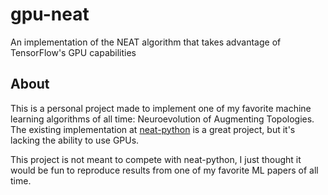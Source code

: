 # gpu-neat
An implementation of the NEAT algorithm that takes advantage of TensorFlow's GPU capabilities

## About
This is a personal project made to implement one of my favorite machine learning algorithms of all time: Neuroevolution of Augmenting Topologies. The existing implementation at [neat-python](https://github.com/CodeReclaimers/neat-python) is a great project, but it's lacking the ability to use GPUs.

This project is not meant to compete with neat-python, I just thought it would be fun to reproduce results from one of my favorite ML papers of all time.
